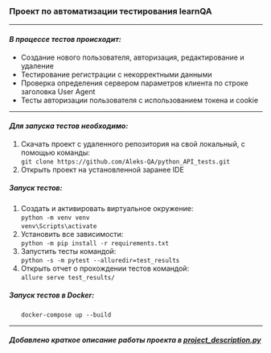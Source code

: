 <h3 tabindex="-1" dir="auto">Проект по автоматизации тестирования learnQA</h3>
<hr>
<h4 dir="auto"><em>В процессе тестов происходит:</em></h4>
<ul>
    <li>Создание нового пользователя, авторизация, редактирование и удаление</li>
    <li>Тестирование регистрации с некорректными данными</li>
    <li>Проверка определения сервером параметров клиента по строке заголовка User Agent</li>
     <li>Тесты авторизации пользователя с использованием токена и cookie</li>
</ul>
<hr>
<h4 dir="auto"><em>Для запуска тестов необходимо:</em></h4>
<ol>
     <li>Скачать проект с удаленного репозитория на свой локальный, с помощью команды:<br>     <code>git clone https://github.com/Aleks-QA/python_API_tests.git</code></li>
     <li>Открыть проект на установленной заранее IDE</li>
</ol>  

<h5><em>Запуск тестов:</em></h5>
<ol>
     <li>Создать и активировать виртуальное окружение:<br><code>python -m venv venv</code><br>
     <code>venv\Scripts\activate</code></li>
     <li>Установить все зависимости: <br>          <code>python -m pip install -r requirements.txt</code> </li>
     <li>Запустить тесты командой:<br><code>python -s -m pytest --alluredir=test_results</code> </li>
     <li>Открыть отчет о прохождении тестов командой:<br>          <code>allure serve test_results/ </code></li>
</ol>
<h5><em>Запуск тестов в Docker:</em></h5>
<ol><code>docker-compose up --build</code></ol>    


<hr>          
<h5>Добавлено краткое описание работы проекта в <a href="https://github.com/Aleks-QA/python_API_tests/blob/main/project_description.py" target="_blank">project_description.py</a></h5>
